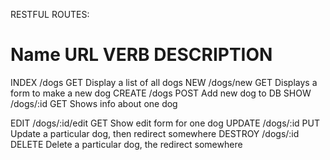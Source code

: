 RESTFUL ROUTES:

Name       URL             VERB     DESCRIPTION
========================================================
INDEX     /dogs            GET      Display a list of all dogs
NEW       /dogs/new        GET      Displays a form to make a new dog
CREATE    /dogs            POST     Add new dog to DB
SHOW      /dogs/:id        GET      Shows info about one dog

EDIT      /dogs/:id/edit   GET      Show edit form for one dog
UPDATE    /dogs/:id        PUT      Update a particular dog, then redirect somewhere
DESTROY   /dogs/:id        DELETE   Delete a particular dog, the redirect somewhere